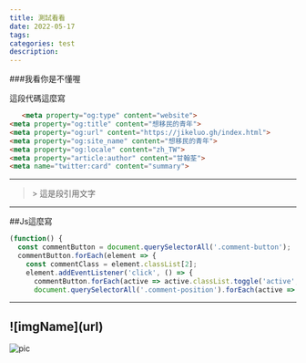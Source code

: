 ```yaml
---
title: 測試看看
date: 2022-05-17
tags:
categories: test
description:
---
```


###我看你是不懂喔

<p>這段代碼這麼寫</p>

<!--more-->

```html
   <meta property="og:type" content="website">
<meta property="og:title" content="想移民的青年">
<meta property="og:url" content="https://jikeluo.gh/index.html">
<meta property="og:site_name" content="想移民的青年">
<meta property="og:locale" content="zh_TW">
<meta property="article:author" content="甘翰荃">
<meta name="twitter:card" content="summary">
```

---

> \> 這是段引用文字

***

##Js這麼寫

```javascript
(function() {
  const commentButton = document.querySelectorAll('.comment-button');
  commentButton.forEach(element => {
    const commentClass = element.classList[2];
    element.addEventListener('click', () => {
      commentButton.forEach(active => active.classList.toggle('active', active === element));
      document.querySelectorAll('.comment-position').forEach(active => active.classList.toggle('active', active.classList.contains(commentClass)));

```

---
## !\[imgName](url) ##


![pic](https://pbs.twimg.com/media/FG4vmGVXoAI0sTn.jpg:large)


